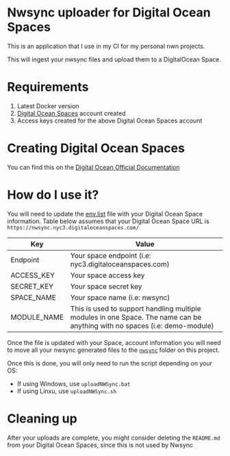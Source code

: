 # Nwsync uploader for Digital Ocean Spaces
This is an application that I use in my CI for my personal nwn projects.

This will ingest your nwsync files and upload them to a DigitalOcean Space.

# Requirements
1. Latest Docker version 
2. [Digital Ocean Spaces](https://www.digitalocean.com/products/spaces/) account created
3. Access keys created for the above Digital Ocean Spaces account

# Creating Digital Ocean Spaces 
You can find this on the [Digital Ocean Official Documentation](https://www.digitalocean.com/community/tutorials/how-to-create-a-digitalocean-space-and-api-key#creating-an-access-key)

# How do I use it?
You will need to update the [env.list](https://github.com/urothis/nwn-nwsync-digitalOcean-uploader/blob/master/env.list) file with your Digital Ocean Space information. Table below assumes that your Digital Ocean Space URL is `https://nwsync.nyc3.digitaloceanspaces.com/`

Key         | Value
------------|--------------------------------
Endpoint    | Your space endpoint (i.e: nyc3.digitaloceanspaces.com)
ACCESS_KEY  | Your space access key
SECRET_KEY  | Your space secret key
SPACE_NAME  | Your space name (i.e: nwsync)
MODULE_NAME | This is used to support handling multiple modules in one Space. The name can be anything with no spaces (i.e: demo-module)

Once the file is updated with your Space, account information you will need to move all your nwsync generated files to the [`nwsync`](https://github.com/urothis/nwn-nwsync-digitalOcean-uploader/tree/master/nwsync) folder on this project. 

Once this is done, you will only need to run the script depending on your OS:
- If using Windows, use `uploadNWSync.bat`
- If using Linxu, use `uploadNWSync.sh`

# Cleaning up
After your uploads are complete, you might consider deleting the `README.md` from your Digital Ocean Spaces, since this is not used by Nwsync